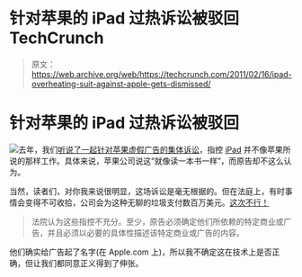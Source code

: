 # 针对苹果的 iPad 过热诉讼被驳回 TechCrunch

> 原文：<https://web.archive.org/web/https://techcrunch.com/2011/02/16/ipad-overheating-suit-against-apple-gets-dismissed/>

# 针对苹果的 iPad 过热诉讼被驳回

![](img/dc9037d9be4bcbe13f6b02beb81d5aad.png)去年，我们[听说了一起针对苹果虚假广告的集体诉讼](https://web.archive.org/web/20221209231254/http://www.crunchgear.com/2010/07/27/class-action-lawsuit-against-apple-alleges-that-ipads-get-too-hot-when-used-in-the-sun/)，指控 [iPad](https://web.archive.org/web/20221209231254/http://www.crunchgear.com/tag/ipad/) 并不像苹果所说的那样工作。具体来说，苹果公司说这“就像读一本书一样”，而原告却不这么认为。

当然，读者们，对你我来说很明显，这场诉讼是毫无根据的。但在法庭上，有时事情会变得不可收拾，公司会为这种无聊的垃圾支付数百万美元。[这次不行！](https://web.archive.org/web/20221209231254/http://www.computerworld.com/s/article/9209340/Judge_tosses_iPad_overheating_lawsuit)

> 法院认为这些指控不充分。至少，原告必须确定他们所依赖的特定商业或广告，并且必须以必要的具体性描述该特定商业或广告的内容。

他们确实给广告起了名字(在 Apple.com 上)，所以我不确定这在技术上是否正确，但让我们都同意正义得到了伸张。